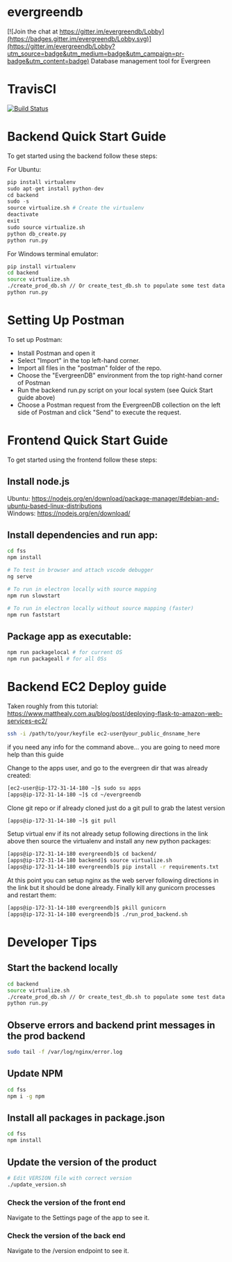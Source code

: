 # evergreendb

[![Join the chat at https://gitter.im/evergreendb/Lobby](https://badges.gitter.im/evergreendb/Lobby.svg)](https://gitter.im/evergreendb/Lobby?utm_source=badge&utm_medium=badge&utm_campaign=pr-badge&utm_content=badge)
Database management tool for Evergreen

# TravisCI

[![Build Status](https://travis-ci.org/mrmarkwell/evergreendb.svg?branch=develop)](https://travis-ci.org/mrmarkwell/evergreendb)

# Backend Quick Start Guide

To get started using the backend follow these steps:

For Ubuntu:
```python
pip install virtualenv
sudo apt-get install python-dev
cd backend
sudo -s
source virtualize.sh # Create the virtualenv
deactivate
exit
sudo source virtualize.sh
python db_create.py
python run.py
```

For Windows terminal emulator:
```bash
pip install virtualenv
cd backend
source virtualize.sh
./create_prod_db.sh // Or create_test_db.sh to populate some test data
python run.py
```

# Setting Up Postman

To set up Postman:
- Install Postman and open it
- Select "Import" in the top left-hand corner.
- Import all files in the "postman" folder of the repo.
- Choose the "EvergreenDB" environment from the top right-hand corner of Postman
- Run the backend run.py script on your local system (see Quick Start guide above)
- Choose a Postman request from the EvergreenDB collection on the left side of Postman and click "Send" to execute the request.

# Frontend Quick Start Guide

To get started using the frontend follow these steps:

## Install node.js
Ubuntu: https://nodejs.org/en/download/package-manager/#debian-and-ubuntu-based-linux-distributions  
Windows: https://nodejs.org/en/download/

## Install dependencies and run app:  
```bash
cd fss 
npm install

# To test in browser and attach vscode debugger
ng serve

# To run in electron locally with source mapping
npm run slowstart

# To run in electron locally without source mapping (faster)
npm run faststart

```

## Package app as executable:

```bash
npm run packagelocal # for current OS
npm run packageall # for all OSs
```

# Backend EC2 Deploy guide

Taken roughly from this tutorial: https://www.matthealy.com.au/blog/post/deploying-flask-to-amazon-web-services-ec2/

```bash
ssh -i /path/to/your/keyfile ec2-user@your_public_dnsname_here
```
if you need any info for the command above... you are going to need more help than this guide

Change to the apps user, and go to the evergreen dir that was already created:
```bash
[ec2-user@ip-172-31-14-180 ~]$ sudo su apps
[apps@ip-172-31-14-180 ~]$ cd ~/evergreendb
```
Clone git repo or if already cloned just do a git pull to grab the latest version
```bash
[apps@ip-172-31-14-180 ~]$ git pull
```
Setup virtual env if its not already setup following directions in the link above then source the virtualenv and install any new python packages:
```bash
[apps@ip-172-31-14-180 evergreendb]$ cd backend/
[apps@ip-172-31-14-180 backend]$ source virtualize.sh
[apps@ip-172-31-14-180 evergreendb]$ pip install -r requirements.txt
```
At this point you can setup nginx as the web server following directions in the link but it should be done already.
Finally kill any gunicorn processes and restart them:
```bash
[apps@ip-172-31-14-180 evergreendb]$ pkill gunicorn
[apps@ip-172-31-14-180 evergreendb]$ ./run_prod_backend.sh
```

# Developer Tips

## Start the backend locally

```bash
cd backend
source virtualize.sh
./create_prod_db.sh // Or create_test_db.sh to populate some test data
python run.py
```

## Observe errors and backend print messages in the prod backend

```bash
sudo tail -f /var/log/nginx/error.log
```

## Update NPM

```bash
cd fss
npm i -g npm
```

## Install all packages in package.json

```bash
cd fss
npm install
```

## Update the version of the product

```bash
# Edit VERSION file with correct version
./update_version.sh
```

### Check the version of the front end

Navigate to the Settings page of the app to see it.

### Check the version of the back end

Navigate to the /version endpoint to see it.
